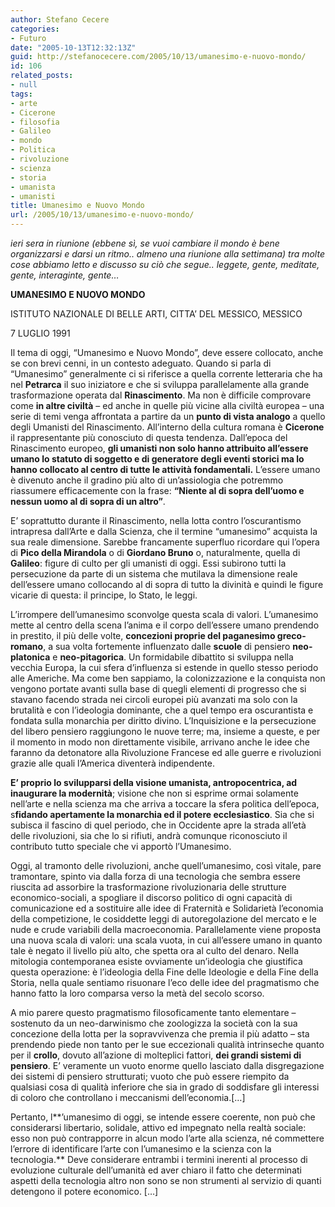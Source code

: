 ```yaml
---
author: Stefano Cecere
categories:
- Futuro
date: "2005-10-13T12:32:13Z"
guid: http://stefanocecere.com/2005/10/13/umanesimo-e-nuovo-mondo/
id: 106
related_posts:
- null
tags:
- arte
- Cicerone
- filosofia
- Galileo
- mondo
- Politica
- rivoluzione
- scienza
- storia
- umanista
- umanisti
title: Umanesimo e Nuovo Mondo
url: /2005/10/13/umanesimo-e-nuovo-mondo/
---
```


<img src="/wp-content/new_krur_64.gif" alt="" align="left" />_ieri sera in riunione (ebbene sì, se vuoi cambiare il mondo è bene organizzarsi e darsi un ritmo.. almeno una riunione alla settimana) tra molte cose abbiamo letto e discusso su ciò che segue.. leggete, gente, meditate, gente, interaginte, gente&#8230;_

**UMANESIMO E NUOVO MONDO**

ISTITUTO NAZIONALE DI BELLE ARTI, CITTA’ DEL MESSICO, MESSICO
  
7 LUGLIO 1991

Il tema di oggi, “Umanesimo e Nuovo Mondo”, deve essere collocato, anche se con brevi cenni, in un contesto adeguato. Quando si parla di “Umanesimo” generalmente ci si riferisce a quella corrente letteraria che ha nel **Petrarca** il suo iniziatore e che si sviluppa parallelamente alla grande trasformazione operata dal **Rinascimento**. Ma non è difficile comprovare come **in altre civiltà** &#8211; ed anche in quelle più vicine alla civiltà europea &#8211; una serie di temi venga affrontata a partire da un **punto di vista analogo** a quello degli Umanisti del Rinascimento. All’interno della cultura romana è **Cicerone** il rappresentante più conosciuto di questa tendenza. Dall’epoca del Rinascimento europeo, **gli umanisti non solo hanno attribuito all’essere umano lo statuto di soggetto e di generatore degli eventi storici ma lo hanno collocato al centro di tutte le attività fondamentali.** L’essere umano è divenuto anche il gradino più alto di un’assiologia che potremmo riassumere efficacemente con la frase: **“Niente al di sopra dell’uomo e nessun uomo al di sopra di un altro”**.

E’ soprattutto durante il Rinascimento, nella lotta contro l’oscurantismo intrapresa dall’Arte e dalla Scienza, che il termine “umanesimo” acquista la sua reale dimensione. Sarebbe francamente superfluo ricordare qui l’opera di **Pico della Mirandola** o di **Giordano Bruno** o, naturalmente, quella di **Galileo**: figure di culto per gli umanisti di oggi. Essi subirono tutti la persecuzione da parte di un sistema che mutilava la dimensione reale dell’essere umano collocando al di sopra di tutto la divinità e quindi le figure vicarie di questa: il principe, lo Stato, le leggi.
  
L’irrompere dell’umanesimo sconvolge questa scala di valori. L’umanesimo mette al centro della scena l’anima e il corpo dell’essere umano prendendo in prestito, il più delle volte, **concezioni proprie del paganesimo greco-romano**, a sua volta fortemente influenzato dalle **scuole** di pensiero **neo-platonica** e **neo-pitagorica**. Un formidabile dibattito si sviluppa nella vecchia Europa, la cui sfera d’influenza si estende in quello stesso periodo alle Americhe. Ma come ben sappiamo, la colonizzazione e la conquista non vengono portate avanti sulla base di quegli elementi di progresso che si stavano facendo strada nei circoli europei più avanzati ma solo con la brutalità e con l’ideologia dominante, che a quel tempo era oscurantista e fondata sulla monarchia per diritto divino. L’Inquisizione e la persecuzione del libero pensiero raggiungono le nuove terre; ma, insieme a queste, e per il momento in modo non direttamente visibile, arrivano anche le idee che faranno da detonatore alla Rivoluzione Francese ed alle guerre e rivoluzioni grazie alle quali l’America diventerà indipendente.
  
 **E’ proprio lo svilupparsi della visione umanista, antropocentrica, ad inaugurare la modernità**; visione che non si esprime ormai solamente nell’arte e nella scienza ma che arriva a toccare la sfera politica dell’epoca, s**fidando apertamente la monarchia ed il potere ecclesiastico**. Sia che si subisca il fascino di quel periodo, che in Occidente apre la strada all’età delle rivoluzioni, sia che lo si rifiuti, andrà comunque riconosciuto il contributo tutto speciale che vi apportò l’Umanesimo.

Oggi, al tramonto delle rivoluzioni, anche quell’umanesimo, così vitale, pare tramontare, spinto via dalla forza di una tecnologia che sembra essere riuscita ad assorbire la trasformazione rivoluzionaria delle strutture economico-sociali, a spogliare il discorso politico di ogni capacità di comunicazione ed a sostituire alle idee di Fraternità e Solidarietà l’economia della competizione, le cosiddette leggi di autoregolazione del mercato e le nude e crude variabili della macroeconomia. Parallelamente viene proposta una nuova scala di valori: una scala vuota, in cui all’essere umano in quanto tale è negato il livello più alto, che spetta ora al culto del denaro. Nella mitologia contemporanea esiste ovviamente un’ideologia che giustifica questa operazione: è l’ideologia della Fine delle Ideologie e della Fine della Storia, nella quale sentiamo risuonare l’eco delle idee del pragmatismo che hanno fatto la loro comparsa verso la metà del secolo scorso.
  
A mio parere questo pragmatismo filosoficamente tanto elementare &#8211; sostenuto da un neo-darwinismo che zoologizza la società con la sua concezione della lotta per la sopravvivenza che premia il più adatto &#8211; sta prendendo piede non tanto per le sue eccezionali qualità intrinseche quanto per il **crollo**, dovuto all’azione di molteplici fattori, **dei grandi sistemi di pensiero**. E’ veramente un vuoto enorme quello lasciato dalla disgregazione dei sistemi di pensiero strutturati; vuoto che può essere riempito da qualsiasi cosa di qualità inferiore che sia in grado di soddisfare gli interessi di coloro che controllano i meccanismi dell’economia.[…]

Pertanto, l**’umanesimo di oggi, se intende essere coerente, non può che considerarsi libertario, solidale, attivo ed impegnato nella realtà sociale: esso non può contrapporre in alcun modo l’arte alla scienza, né commettere l’errore di identificare l’arte con l’umanesimo e la scienza con la tecnologia.** Deve considerare entrambi i termini inerenti al processo di evoluzione culturale dell’umanità ed aver chiaro il fatto che determinati aspetti della tecnologia altro non sono se non strumenti al servizio di quanti detengono il potere economico. […]